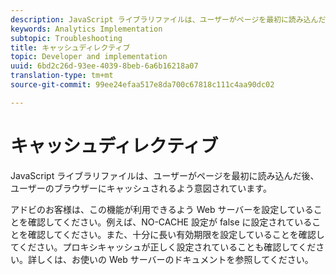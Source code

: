 ```yaml
---
description: JavaScript ライブラリファイルは、ユーザーがページを最初に読み込んだ後、ユーザーのブラウザーにキャッシュされるよう意図されています。
keywords: Analytics Implementation
subtopic: Troubleshooting
title: キャッシュディレクティブ
topic: Developer and implementation
uuid: 6bd2c26d-93ee-4039-8beb-6a6b16218a07
translation-type: tm+mt
source-git-commit: 99ee24efaa517e8da700c67818c111c4aa90dc02

---
```



# キャッシュディレクティブ

JavaScript ライブラリファイルは、ユーザーがページを最初に読み込んだ後、ユーザーのブラウザーにキャッシュされるよう意図されています。

アドビのお客様は、この機能が利用できるよう Web サーバーを設定していることを確認してください。例えば、NO-CACHE 設定が false に設定されていることを確認してください。また、十分に長い有効期限を設定していることを確認してください。プロキシキャッシュが正しく設定されていることも確認してください。詳しくは、お使いの Web サーバーのドキュメントを参照してください。
